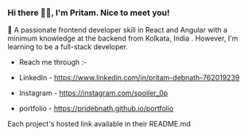 

### Hi there 👋🏻, I'm Pritam. Nice to meet you!

:speech_balloon: A passionate frontend developer skill in React and Angular with a minimum knowledge at the backend from Kolkata, India . However, I'm learning to be a full-stack developer.


- Reach me through  :- 

- LinkedIn - https://www.linkedin.com/in/pritam-debnath-762019239
- Instagram - https://instagram.com/spoiler_0p
- portfolio - https://pridebnath.github.io/portfolio






Each project's hosted link available in their README.md 
<!---
PriDebnath/PriDebnath is a ✨ special ✨ repository because its `README.md` (this file) appears on your GitHub profile.
You can click the Preview link to take a look at your changes.
--->
